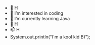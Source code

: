 - 👋 H
- 👀 I’m interested in coding
- 🌱 I’m currently learning Java
- 💞️ H
- 📫 H
- System.out.println("I'm a kool kid B)");
<!---
H
--->
